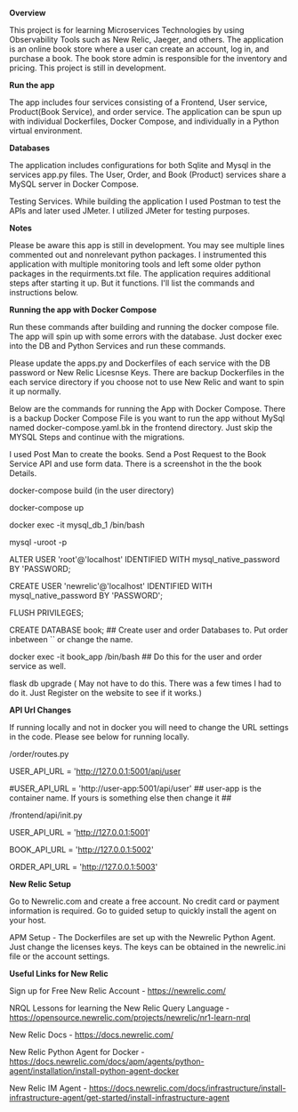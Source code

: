 **Overview**

This project is for learning Microservices Technologies by using Observability Tools such as New Relic, Jaeger, and others. The application is an online book store where a user can create an account, log in, and purchase a book. The book store admin is responsible for the inventory and pricing. This project is still in development.

**Run the app**

The app includes four services consisting of a Frontend, User service, Product(Book Service), and order service. The application can be spun up with individual Dockerfiles, Docker Compose, and individually in a Python virtual environment.

**Databases**

The application includes configurations for both Sqlite and Mysql in the services app.py files. The User, Order, and Book (Product) services share a MySQL server in Docker Compose. 

Testing Services. While building the application I used Postman to test the APIs and later used JMeter. I utilized JMeter for testing purposes.

**Notes**

Please be aware this app is still in development. You may see multiple lines commented out and nonrelevant python packages. I instrumented this application with multiple monitoring tools and left some older python packages in the requirments.txt file. The application requires additional steps after starting it up. But it functions. I'll list the commands and instructions below.

**Running the app with Docker Compose**

Run these commands after building and running the docker compose file. The app will spin up with some errors with the database. Just docker exec into the DB and Python Services and run these commands.

Please update the apps.py and Dockerfiles of each service with the DB password or New Relic Licesnse Keys. There are backup Dockerfiles in the each service directory if you choose not to use New Relic and want to spin it up normally. 

Below are the commands for running the App with Docker Compose. There is a backup Docker Compose File is you want to run the app without MySql named docker-compose.yaml.bk in the frontend directory. Just skip the MYSQL Steps and continue with the migrations. 

I used Post Man to create the books. Send a Post Request to the Book Service API and use form data. There is a screenshot in the the book Details. 

docker-compose build (in the user directory)

docker-compose up

docker exec -it mysql_db_1 /bin/bash

mysql -uroot -p

ALTER USER 'root'@'localhost' IDENTIFIED WITH mysql_native_password BY 'PASSWORD;

CREATE USER 'newrelic'@'localhost' IDENTIFIED WITH mysql_native_password BY 'PASSWORD';

FLUSH PRIVILEGES;

CREATE DATABASE book; ## Create user and order Databases to. Put order inbetween `` or change the name.

docker exec -it book_app /bin/bash ## Do this for the user and order service as well.

flask db upgrade ( May not have to do this. There was a few times I had to do it. Just Register on the website to see if it works.) 

**API Url Changes**

If running locally and not in docker you will need to change the URL settings in the code. Please see below for running locally.

/order/routes.py

USER_API_URL = 'http://127.0.0.1:5001/api/user

#USER_API_URL = 'http://user-app:5001/api/user' ## user-app is the container name. If yours is something else then change it ##

/frontend/api/init.py

USER_API_URL = 'http://127.0.0.1:5001'

BOOK_API_URL = 'http://127.0.0.1:5002'

ORDER_API_URL = 'http://127.0.0.1:5003'

**New Relic Setup**

Go to Newrelic.com and create a free account. No credit card or payment information is required. Go to guided setup to quickly install the agent on your host.

APM Setup - The Dockerfiles are set up with the Newrelic Python Agent. Just change the licenses keys. The keys can be obtained in the newrelic.ini file or the account settings.

**Useful Links for New Relic**

Sign up for Free New Relic Account - https://newrelic.com/

NRQL Lessons for learning the New Relic Query Language - https://opensource.newrelic.com/projects/newrelic/nr1-learn-nrql

New Relic Docs - https://docs.newrelic.com/

New Relic Python Agent for Docker - https://docs.newrelic.com/docs/apm/agents/python-agent/installation/install-python-agent-docker

New Relic IM Agent - https://docs.newrelic.com/docs/infrastructure/install-infrastructure-agent/get-started/install-infrastructure-agent
